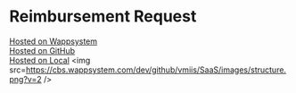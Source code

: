 # Reimbursement Request
<a target=_blank href=https://cbs.wappsystem.com/dev/github/wappsystem/Reimbursement-Request/index.html>Hosted on Wappsystem</a><br>
<a target=_blank href=https://htmlpreview.github.io/?https://raw.githubusercontent.com/wappsystem/Reimbursement-Request/master/github.html>Hosted on GitHub</a><br>
<a target=_blank href=http://127.0.0.1:8000/wappsystem/Reimbursement-Request/local.html>Hosted on Local</a>
<img src=https://cbs.wappsystem.com/dev/github/vmiis/SaaS/images/structure.png?v=2 />
